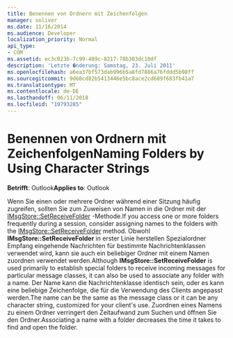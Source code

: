 ```yaml
---
title: Benennen von Ordnern mit Zeichenfolgen
manager: soliver
ms.date: 11/16/2014
ms.audience: Developer
localization_priority: Normal
api_type:
- COM
ms.assetid: ec3c023b-7c99-489c-8217-78b303dc10df
description: 'Letzte �nderung: Samstag, 23. Juli 2011'
ms.openlocfilehash: a6ea37bf573dab996b5a8fd7886a76fddd5b98ff
ms.sourcegitcommit: 9d60cd82b5413446e5bc8ace2cd689f683fb41a7
ms.translationtype: MT
ms.contentlocale: de-DE
ms.lasthandoff: 06/11/2018
ms.locfileid: "19793285"
---
```

# <a name="naming-folders-by-using-character-strings"></a><span data-ttu-id="244b2-103">Benennen von Ordnern mit Zeichenfolgen</span><span class="sxs-lookup"><span data-stu-id="244b2-103">Naming Folders by Using Character Strings</span></span>

  
  
<span data-ttu-id="244b2-104">**Betrifft**: Outlook</span><span class="sxs-lookup"><span data-stu-id="244b2-104">**Applies to**: Outlook</span></span> 
  
<span data-ttu-id="244b2-105">Wenn Sie einen oder mehrere Ordner während einer Sitzung häufig zugreifen, sollten Sie zum Zuweisen von Namen in die Ordner mit der [IMsgStore::SetReceiveFolder](imsgstore-setreceivefolder.md) -Methode.</span><span class="sxs-lookup"><span data-stu-id="244b2-105">If you access one or more folders frequently during a session, consider assigning names to the folders with the [IMsgStore::SetReceiveFolder](imsgstore-setreceivefolder.md) method.</span></span> <span data-ttu-id="244b2-106">Obwohl **IMsgStore::SetReceiveFolder** in erster Linie herstellen Spezialordner Empfang eingehende Nachrichten für bestimmte Nachrichtenklassen verwendet wird, kann sie auch ein beliebiger Ordner mit einem Namen zuordnen verwendet werden.</span><span class="sxs-lookup"><span data-stu-id="244b2-106">Although **IMsgStore::SetReceiveFolder** is used primarily to establish special folders to receive incoming messages for particular message classes, it can also be used to associate any folder with a name.</span></span> <span data-ttu-id="244b2-107">Der Name kann die Nachrichtenklasse identisch sein, oder es kann eine beliebige Zeichenfolge, die für die Verwendung des Clients angepasst werden.</span><span class="sxs-lookup"><span data-stu-id="244b2-107">The name can be the same as the message class or it can be any character string, customized for your client's use.</span></span> <span data-ttu-id="244b2-108">Zuordnen eines Namens zu einem Ordner verringert den Zeitaufwand zum Suchen und öffnen Sie den Ordner.</span><span class="sxs-lookup"><span data-stu-id="244b2-108">Associating a name with a folder decreases the time it takes to find and open the folder.</span></span> 
  

